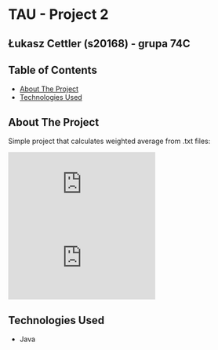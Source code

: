 # TAU - Project 2

 ## Łukasz Cettler (s20168) - grupa 74C

<!-- TABLE OF CONTENTS -->
## Table of Contents

* [About The Project](#about-the-project)
* [Technologies Used](#technologies-used)

<!-- ABOUT THE PROJECT -->
## About The Project

Simple project that calculates weighted average from .txt files:

![WeightedAverage.java](https://github.com/s20168/mpr-java/blob/master/src/main/java/pl/edu/pjwstk/mpr/WeightedAverage.java)
![WeightedAverageTest.java](https://github.com/s20168/mpr-java/blob/master/src/test/java/pl/edu/pjwstk/mpr/WeightedAverageTest.java)

## Technologies Used

* Java
